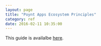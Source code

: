 ```yaml
---
layout: page
title: "Poynt Apps Ecosystem Principles"
category: ref
date: 2016-02-11 10:35:00
---
```



This guide is availalbe [here](https://poynt.com/poynt-apps-ecosystem-principles/).
